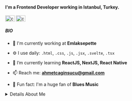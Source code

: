
#### I'm a Frontend Developer working in Istanbul, Turkey.

<p align="left">
<a href="https://twitter.com/caginsucu" target="blank"><img align="center" src="https://raw.githubusercontent.com/rahuldkjain/github-profile-readme-generator/master/src/images/icons/Social/twitter.svg" alt="caginsucu" height="20" width="30" /></a>
<a href="https://linkedin.com/in/ahmetcaginsucu" target="blank"><img align="center" src="https://raw.githubusercontent.com/rahuldkjain/github-profile-readme-generator/master/src/images/icons/Social/linked-in-alt.svg" alt="caginsucu" height="20" width="30" /></a>
</p>



##### BIO

- 🏢 I'm currently working at **Emlaksepette**

- ⚙️ I use daily:  `.html`, `.css`, `.js`, `.jsx`, `.svelte`, `.tsx`

- 🌱 I’m currently learning **ReactJS, NextJS, React Native**

- 📫 Reach me: **ahmetcaginsucu@gmail.com**

- 🎵 Fun fact: I'm a huge fan of **Blues Music**




<details>
  <summary>Details About Me</summary>
  <br/>
  <p><img align="left" src="https://github-readme-stats.vercel.app/api/top-langs?username=caginsucu&show_icons=true&locale=en&layout=compact" alt="caginsucu" /></p>
</details>


